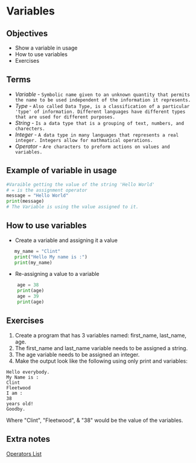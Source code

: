 # Variables

## Objectives
- Show a variable in usage
- How to use variables
- Exercises

## Terms
- *Variable* - `Symbolic name given to an unknown quantity that permits the name to be used independent of the information it represents.`
- *Type* - `Also called Data Type, is a classification of a particular 'type' of information. Different languages have different types that are used for different purposes.`
- *String* - `Is a data type that is a grouping of text, numbers, and charecters.`
- *Integer* - `A data type in many languages that represents a real integer. Integers allow for mathmatical operations.`
- *Operator* - `Are characters to preform actions on values and variables.`

## Example of variable in usage

```python
#Varaible getting the value of the string 'Hello World'
# = is the assignment operator
message = "Hello World" 
print(message) 
# The Variable is using the value assigned to it.
```

## How to use variables
- Create a variable and assigning it a value
 ```python
    my_name = "Clint" 
    print("Hello My name is :")
    print(my_name)
 ```
- Re-assigning a value to a variable
```python
    age = 38
    print(age)
    age = 39
    print(age)
```

## Exercises
1. Create a program that has 3 variables named: first_name, last_name, age.
2. The first_name and last_name variable needs to be assigned a string.
3. The age variable needs to be assigned an integer.
4. Make the output look like the following using only print and variables:
```
Hello everybody.
My Name is :
Clint 
Fleetwood
I am :
38
years old!
Goodby.
```
Where "Clint", "Fleetwood", & "38" would be the value of the variables.

## Extra notes
[Operators List](https://www.w3schools.com/python/python_operators.asp)